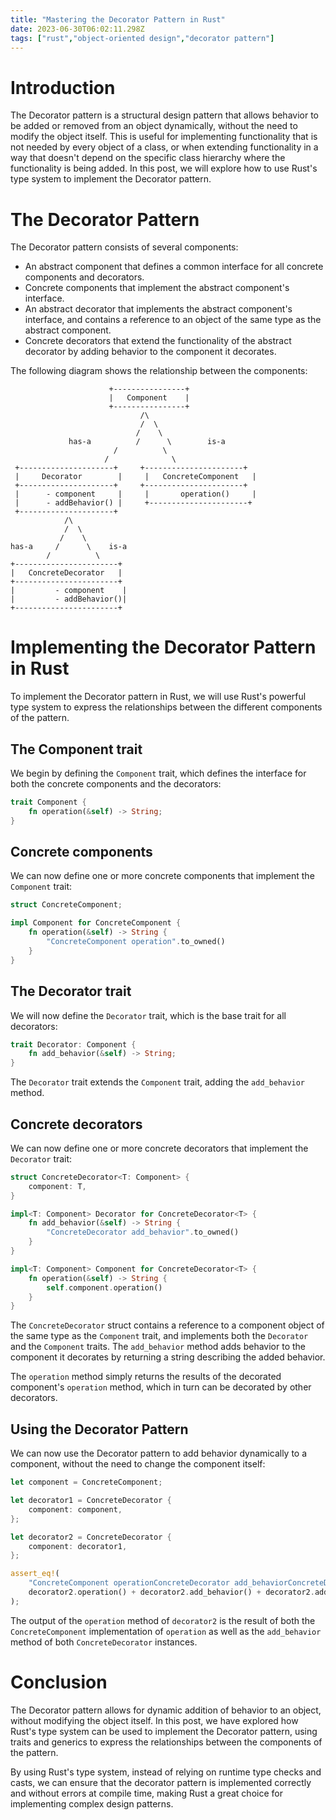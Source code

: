 ```yaml
---
title: "Mastering the Decorator Pattern in Rust"
date: 2023-06-30T06:02:11.298Z
tags: ["rust","object-oriented design","decorator pattern"]
---
```



# Introduction

The Decorator pattern is a structural design pattern that allows behavior to be added or removed from an object dynamically, without the need to modify the object itself. This is useful for implementing functionality that is not needed by every object of a class, or when extending functionality in a way that doesn't depend on the specific class hierarchy where the functionality is being added. In this post, we will explore how to use Rust's type system to implement the Decorator pattern.

# The Decorator Pattern

The Decorator pattern consists of several components:

- An abstract component that defines a common interface for all concrete components and decorators.
- Concrete components that implement the abstract component's interface.
- An abstract decorator that implements the abstract component's interface, and contains a reference to an object of the same type as the abstract component.
- Concrete decorators that extend the functionality of the abstract decorator by adding behavior to the component it decorates.

The following diagram shows the relationship between the components:

```
                      +----------------+
                      |   Component    |
                      +----------------+
                             /\
                             /  \
                            /    \
             has-a          /      \        is-a
                       /          \
                     /              \
 +---------------------+     +----------------------+
 |     Decorator        |     |   ConcreteComponent   |
 +---------------------+     +----------------------+
 |      - component     |     |       operation()     |
 |      - addBehavior() |     +----------------------+
 +---------------------+
            /\
            /  \
           /    \
has-a     /      \    is-a
        /          \
+-----------------------+
|   ConcreteDecorator   |
+-----------------------+
|         - component    |
|         - addBehavior()|
+-----------------------+
```

# Implementing the Decorator Pattern in Rust

To implement the Decorator pattern in Rust, we will use Rust's powerful type system to express the relationships between the different components of the pattern.

## The Component trait

We begin by defining the `Component` trait, which defines the interface for both the concrete components and the decorators:

``` rust
trait Component {
    fn operation(&self) -> String;
}
```

## Concrete components

We can now define one or more concrete components that implement the `Component` trait:

``` rust
struct ConcreteComponent;

impl Component for ConcreteComponent {
    fn operation(&self) -> String {
        "ConcreteComponent operation".to_owned()
    }
}
```

## The Decorator trait

We will now define the `Decorator` trait, which is the base trait for all decorators:

``` rust
trait Decorator: Component {
    fn add_behavior(&self) -> String;
}
```

The `Decorator` trait extends the `Component` trait, adding the `add_behavior` method.

## Concrete decorators

We can now define one or more concrete decorators that implement the `Decorator` trait:

``` rust
struct ConcreteDecorator<T: Component> {
    component: T,
}

impl<T: Component> Decorator for ConcreteDecorator<T> {
    fn add_behavior(&self) -> String {
        "ConcreteDecorator add_behavior".to_owned()
    }
}

impl<T: Component> Component for ConcreteDecorator<T> {
    fn operation(&self) -> String {
        self.component.operation()
    }
}
```

The `ConcreteDecorator` struct contains a reference to a component object of the same type as the `Component` trait, and implements both the `Decorator` and the `Component` traits. The `add_behavior` method adds behavior to the component it decorates by returning a string describing the added behavior.

The `operation` method simply returns the results of the decorated component's `operation` method, which in turn can be decorated by other decorators.

## Using the Decorator Pattern

We can now use the Decorator pattern to add behavior dynamically to a component, without the need to change the component itself:

``` rust
let component = ConcreteComponent;

let decorator1 = ConcreteDecorator {
    component: component,
};

let decorator2 = ConcreteDecorator {
    component: decorator1,
};

assert_eq!(
    "ConcreteComponent operationConcreteDecorator add_behaviorConcreteDecorator add_behavior",
    decorator2.operation() + decorator2.add_behavior() + decorator2.add_behavior()
);
```

The output of the `operation` method of `decorator2` is the result of both the `ConcreteComponent` implementation of `operation` as well as the `add_behavior` method of both `ConcreteDecorator` instances.

# Conclusion

The Decorator pattern allows for dynamic addition of behavior to an object, without modifying the object itself. In this post, we have explored how Rust's type system can be used to implement the Decorator pattern, using traits and generics to express the relationships between the components of the pattern.

By using Rust's type system, instead of relying on runtime type checks and casts, we can ensure that the decorator pattern is implemented correctly and without errors at compile time, making Rust a great choice for implementing complex design patterns.